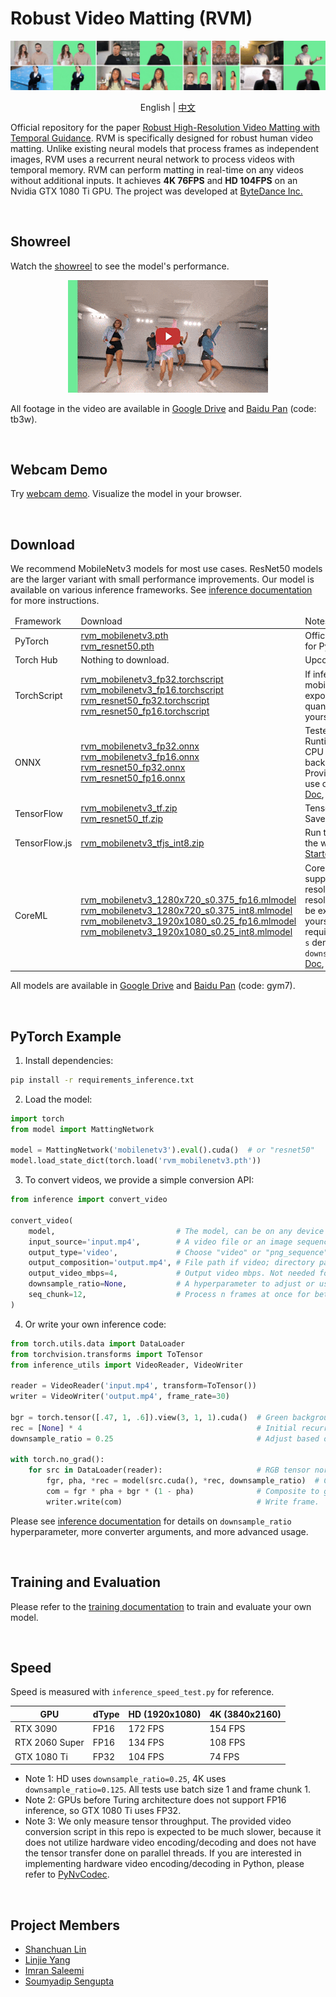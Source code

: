 # Robust Video Matting (RVM)

![Teaser](/documentation/image/teaser.gif)

<p align="center">English | <a href="README_zh_Hans.md">中文</a></p>

Official repository for the paper [Robust High-Resolution Video Matting with Temporal Guidance](https://peterl1n.github.io/RobustVideoMatting/). RVM is specifically designed for robust human video matting. Unlike existing neural models that process frames as independent images, RVM uses a recurrent neural network to process videos with temporal memory. RVM can perform matting in real-time on any videos without additional inputs. It achieves **4K 76FPS** and **HD 104FPS** on an Nvidia GTX 1080 Ti GPU. The project was developed at [ByteDance Inc.](https://www.bytedance.com/)

<br>

## Showreel
Watch the [showreel](https://youtu.be/Jvzltozpbpk) to see the model's performance. 

<p align="center">
    <a href="https://youtu.be/Jvzltozpbpk">
        <img src="documentation/image/showreel.gif">
    </a>
</p>

All footage in the video are available in [Google Drive](https://drive.google.com/drive/folders/1VFnWwuu-YXDKG-N6vcjK_nL7YZMFapMU?usp=sharing) and [Baidu Pan](https://pan.baidu.com/s/1igMteDwN5rO1Sn7YIhBlvQ) (code: tb3w).

<br>


## Webcam Demo
Try [webcam demo](https://peterl1n.github.io/RobustVideoMatting/#/demo). Visualize the model in your browser.

<br>

## Download

We recommend MobileNetv3 models for most use cases. ResNet50 models are the larger variant with small performance improvements. Our model is available on various inference frameworks. See [inference documentation](documentation/inference.md) for more instructions.

<table>
    <thead>
        <tr>
            <td>Framework</td>
            <td>Download</td>
            <td>Notes</td>
        </tr>
    </thead>
    <tbody>
        <tr>
            <td>PyTorch</td>
            <td>
                <a  href="https://drive.google.com/file/d/15S4LrDHBZVfp8jBpNfCFXwMqYm9qSCA-/view">rvm_mobilenetv3.pth</a><br>
                <a  href="https://drive.google.com/file/d/15xD_v-v9lMiEJWW3UkXDUe0RAxvUnCuP/view">rvm_resnet50.pth</a>
            </td>
            <td>
                Official weights for PyTorch. <a href="documentation/inference.md#pytorch">Doc</a>
            </td>
        </tr>
        <tr>
            <td>Torch Hub</td>
            <td>
                Nothing to download.
            </td>
            <td>
                Upcoming.
            </td>
        </tr>
        <tr>
            <td>TorchScript</td>
            <td>
                <a  href="https://drive.google.com/file/d/1WZsb7BLXk5n-8WYrR3A0DD8aOuc_Dl_H/view">rvm_mobilenetv3_fp32.torchscript</a><br>
                <a  href="https://drive.google.com/file/d/1aZ8vJujNw44kND_ONkF-nLpyXw4cckJI/view">rvm_mobilenetv3_fp16.torchscript</a><br>
                <a  href="https://drive.google.com/file/d/18L-2Iq0aVIty2JwNcBSWT6K4cYvvQ9k0/view">rvm_resnet50_fp32.torchscript</a><br>
                <a  href="https://drive.google.com/file/d/1zYTPsu1hcdEnPYSGYWE7zrMSDQmFLbtU/view">rvm_resnet50_fp16.torchscript</a>
            </td>
            <td>
                If inference on mobile, consider export int8 quantized models yourself. <a href="documentation/inference.md#torchscript">Doc</a>
            </td>
        </tr>
        <tr>
            <td>ONNX</td>
            <td>
                <a  href="https://drive.google.com/file/d/10NJX_J0ilqSk6J03HTlmLKkU22AYp0EV/view">rvm_mobilenetv3_fp32.onnx</a><br>
                <a  href="https://drive.google.com/file/d/1V4I5LZ4PhoinyupsvZuxaNDDlKAPOyOF/view">rvm_mobilenetv3_fp16.onnx</a><br>
                <a  href="https://drive.google.com/file/d/1prnA9IP48zk-L4LwYHh_CfyTj7BOcJ3W/view">rvm_resnet50_fp32.onnx</a><br>
                <a  href="https://drive.google.com/file/d/1gY0vK_evWNZQi_iEf35jrasX46PEtMw6/view">rvm_resnet50_fp16.onnx</a>
            </td>
            <td>
                Tested on ONNX Runtime with CPU and CUDA backends. Provided models use opset 12. <a href="documentation/inference.md#onnx">Doc</a>, <a href="https://github.com/PeterL1n/RobustVideoMatting/tree/onnx">Exporter</a>.
            </td>
        </tr>
        <tr>
            <td>TensorFlow</td>
            <td>
                <a  href="https://drive.google.com/file/d/114KBJaHITM8XmmMj7cn0V8yjLJ2kdsBS/view">rvm_mobilenetv3_tf.zip</a><br>
                <a  href="https://drive.google.com/file/d/1aB3qrBjdVv3nl5vgIsCp3JRbhMUnlHSs/view">rvm_resnet50_tf.zip</a>
            </td>
            <td>
                TensorFlow 2 SavedModel. <a href="documentation/inference.md#tensorflow">Doc</a>
            </td>
        </tr>
        <tr>
            <td>TensorFlow.js</td>
            <td>
                <a  href="https://drive.google.com/file/d/12DRwTrS3Ok4OLMSYiUe3xCrjbqXGrvmP/view">rvm_mobilenetv3_tfjs_int8.zip</a><br>
            </td>
            <td>
                Run the model on the web. <a href="https://peterl1n.github.io/RobustVideoMatting/#/demo">Demo</a>, <a href="https://github.com/PeterL1n/RobustVideoMatting/tree/tfjs">Starter Code</a>
            </td>
        </tr>
        <tr>
            <td>CoreML</td>
            <td>
                <a  href="https://drive.google.com/file/d/1fY3MU16ehqmm70V0Z4x95BB244vGf6aB/view">rvm_mobilenetv3_1280x720_s0.375_fp16.mlmodel</a><br>
                <a  href="https://drive.google.com/file/d/1MN7GSpC03I_aFpD_pVyN0kUmzgft-cLE/view">rvm_mobilenetv3_1280x720_s0.375_int8.mlmodel</a><br>
                <a  href="https://drive.google.com/file/d/1YqsMcT-e0oAr7uDaH1hoLMe24UAqMJDB/view">rvm_mobilenetv3_1920x1080_s0.25_fp16.mlmodel</a><br>
                <a  href="https://drive.google.com/file/d/1F6xCXuyHX1AX5a05D2s0fcvIw6wzsiRd/view">rvm_mobilenetv3_1920x1080_s0.25_int8.mlmodel</a><br>
            </td>
            <td>
                CoreML does not support dynamic resolution. Other resolutions can be exported yourself. Models require iOS 13+. <code>s</code> denotes <code>downsample_ratio</code>. <a href="documentation/inference.md#coreml">Doc</a>, <a href="https://github.com/PeterL1n/RobustVideoMatting/tree/coreml">Exporter</a>
            </td>
        </tr>
    </tbody>
</table>

All models are available in [Google Drive](https://drive.google.com/drive/folders/1pBsG-SCTatv-95SnEuxmnvvlRx208VKj?usp=sharing) and [Baidu Pan](https://pan.baidu.com/s/1puPSxQqgBFOVpW4W7AolkA) (code: gym7).

<br>

## PyTorch Example

1. Install dependencies:
```sh
pip install -r requirements_inference.txt
```

2. Load the model:

```python
import torch
from model import MattingNetwork

model = MattingNetwork('mobilenetv3').eval().cuda()  # or "resnet50"
model.load_state_dict(torch.load('rvm_mobilenetv3.pth'))
```

3. To convert videos, we provide a simple conversion API:

```python
from inference import convert_video

convert_video(
    model,                           # The model, can be on any device (cpu or cuda).
    input_source='input.mp4',        # A video file or an image sequence directory.
    output_type='video',             # Choose "video" or "png_sequence"
    output_composition='output.mp4', # File path if video; directory path if png sequence.
    output_video_mbps=4,             # Output video mbps. Not needed for png sequence.
    downsample_ratio=None,           # A hyperparameter to adjust or use None for auto.
    seq_chunk=12,                    # Process n frames at once for better parallelism.
)
```

4. Or write your own inference code:
```python
from torch.utils.data import DataLoader
from torchvision.transforms import ToTensor
from inference_utils import VideoReader, VideoWriter

reader = VideoReader('input.mp4', transform=ToTensor())
writer = VideoWriter('output.mp4', frame_rate=30)

bgr = torch.tensor([.47, 1, .6]).view(3, 1, 1).cuda()  # Green background.
rec = [None] * 4                                       # Initial recurrent states.
downsample_ratio = 0.25                                # Adjust based on your video.

with torch.no_grad():
    for src in DataLoader(reader):                     # RGB tensor normalized to 0 ~ 1.
        fgr, pha, *rec = model(src.cuda(), *rec, downsample_ratio)  # Cycle the recurrent states.
        com = fgr * pha + bgr * (1 - pha)              # Composite to green background. 
        writer.write(com)                              # Write frame.
```

Please see [inference documentation](documentation/inference.md) for details on `downsample_ratio` hyperparameter, more converter arguments, and more advanced usage.

<br>

## Training and Evaluation

Please refer to the [training documentation](documentation/training.md) to train and evaluate your own model.

<br>

## Speed

Speed is measured with `inference_speed_test.py` for reference.

| GPU            | dType | HD (1920x1080) | 4K (3840x2160) |
| -------------- | ----- | -------------- |----------------|
| RTX 3090       | FP16  | 172 FPS        | 154 FPS        |
| RTX 2060 Super | FP16  | 134 FPS        | 108 FPS        |
| GTX 1080 Ti    | FP32  | 104 FPS        | 74 FPS         |

* Note 1: HD uses `downsample_ratio=0.25`, 4K uses `downsample_ratio=0.125`. All tests use batch size 1 and frame chunk 1.
* Note 2: GPUs before Turing architecture does not support FP16 inference, so GTX 1080 Ti uses FP32.
* Note 3: We only measure tensor throughput. The provided video conversion script in this repo is expected to be much slower, because it does not utilize hardware video encoding/decoding and does not have the tensor transfer done on parallel threads. If you are interested in implementing hardware video encoding/decoding in Python, please refer to [PyNvCodec](https://github.com/NVIDIA/VideoProcessingFramework).

<br>

## Project Members
* [Shanchuan Lin](https://www.linkedin.com/in/shanchuanlin/)
* [Linjie Yang](https://sites.google.com/site/linjieyang89/)
* [Imran Saleemi](https://www.linkedin.com/in/imran-saleemi/)
* [Soumyadip Sengupta](https://homes.cs.washington.edu/~soumya91/)
